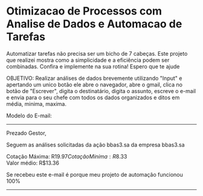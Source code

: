 # Otimizacao de Processos com Analise de Dados e Automacao de Tarefas
Automatizar tarefas não precisa ser um bicho de 7 cabeças. Este projeto que realizei mostra como a simplicidade e a eficiência podem ser combinadas. Confira e implemente na sua rotina! Espero que te ajude

OBJETIVO: Realizar análises de dados brevemente utilizando "Input" e apertando um unico botão ele abre o navegador, abre o gmail, clica no botão de "Escrever", digita o destinatário, digita o assunto, escreve o e-mail e envia para o seu chefe com todos os dados organizados e ditos em média, minima, maxima.

Modelo do E-mail:
_______________________________________________________________
Prezado Gestor,

Seguem as análises solicitadas da ação bbas3.sa da empresa bbas3.sa

Cotação Máxima: R$19.97                                                                                                                                                                                        
Cotação Miníma: R$8.33                                                                                                                                                                                           
 Valor médio: R$13.36

Se recebeu este e-mail é porque meu projeto de automação funcionou 100%
________________________________________________________________________________
